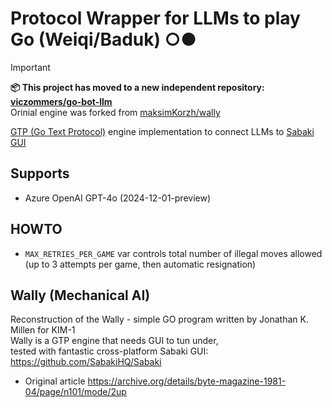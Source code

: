 # Protocol Wrapper for LLMs to play Go (Weiqi/Baduk) ○●  
> [!IMPORTANT]
> **📦 This project has moved to a new independent repository: [viczommers/go-bot-llm](https://github.com/viczommers/go-bot-llm)**  
> Orinial engine was forked from [maksimKorzh/wally](https://github.com/maksimKorzh/wally)
 
[GTP (Go Text Protocol)](https://senseis.xmp.net/?GoTextProtocol) engine implementation to connect LLMs to [Sabaki GUI](https://github.com/SabakiHQ/Sabaki)
## Supports
- Azure OpenAI GPT-4o (2024-12-01-preview)

##  HOWTO
- `MAX_RETRIES_PER_GAME` var controls total number of illegal moves allowed (up to 3 attempts per game, then automatic resignation)

## Wally (Mechanical AI)
Reconstruction of the Wally - simple GO program written by Jonathan K. Millen for KIM-1<br>
Wally is a GTP engine that needs GUI to tun under,<br>
tested with fantastic cross-platform Sabaki GUI:<br>
https://github.com/SabakiHQ/Sabaki

- Original article https://archive.org/details/byte-magazine-1981-04/page/n101/mode/2up
